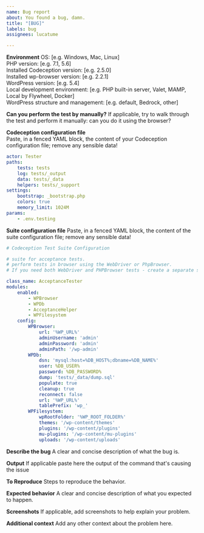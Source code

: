 ```yaml
---
name: Bug report
about: You found a bug, damn.
title: "[BUG]"
labels: bug
assignees: lucatume

---
```


**Environment**
OS: [e.g. Windows, Mac, Linux]  
PHP version: [e.g. 7.1, 5.6]  
Installed Codeception version: [e.g. 2.5.0]  
Installed wp-browser version: [e.g. 2.2.1]  
WordPress version: [e.g. 5.4]  
Local development environment: [e.g. PHP built-in server, Valet, MAMP, Local by Flywheel, Docker]  
WordPress structure and management: [e.g. default, Bedrock, other]  

**Can you perform the test by manually?**
If applicable, try to walk through the test and perform it manually: can you do it using the browser?

**Codeception configuration file**  
Paste, in a fenced YAML block, the content of your Codeception configuration file; remove any sensible data!  

```yaml
actor: Tester
paths:
    tests: tests
    log: tests/_output
    data: tests/_data
    helpers: tests/_support
settings:
    bootstrap: _bootstrap.php
    colors: true
    memory_limit: 1024M
params:
    - .env.testing
```


**Suite configuration file**
Paste, in a fenced YAML block, the content of the suite configuration file; remove any sensible data!

```yaml
# Codeception Test Suite Configuration

# suite for acceptance tests.
# perform tests in browser using the WebDriver or PhpBrowser.
# If you need both WebDriver and PHPBrowser tests - create a separate suite.

class_name: AcceptanceTester
modules:
    enabled:
        - WPBrowser
        - WPDb
        - AcceptanceHelper
        - WPFilesystem
    config:
        WPBrowser:
            url: '%WP_URL%'
            adminUsername: 'admin'
            adminPassword: 'admin'
            adminPath: '/wp-admin'
        WPDb:
            dsn: 'mysql:host=%DB_HOST%;dbname=%DB_NAME%'
            user: %DB_USER%
            password: %DB_PASSWORD%
            dump: 'tests/_data/dump.sql'
            populate: true
            cleanup: true
            reconnect: false
            url: '%WP_URL%'
            tablePrefix: 'wp_'
        WPFilesystem:
            wpRootFolder: '%WP_ROOT_FOLDER%'
            themes: '/wp-content/themes'
            plugins: '/wp-content/plugins'
            mu-plugins: '/wp-content/mu-plugins'
            uploads: '/wp-content/uploads'
```

**Describe the bug**
A clear and concise description of what the bug is.

**Output**
If applicable paste here the output of the command that's causing the issue

**To Reproduce**
Steps to reproduce the behavior.

**Expected behavior**
A clear and concise description of what you expected to happen.

**Screenshots**
If applicable, add screenshots to help explain your problem.

**Additional context**
Add any other context about the problem here.
